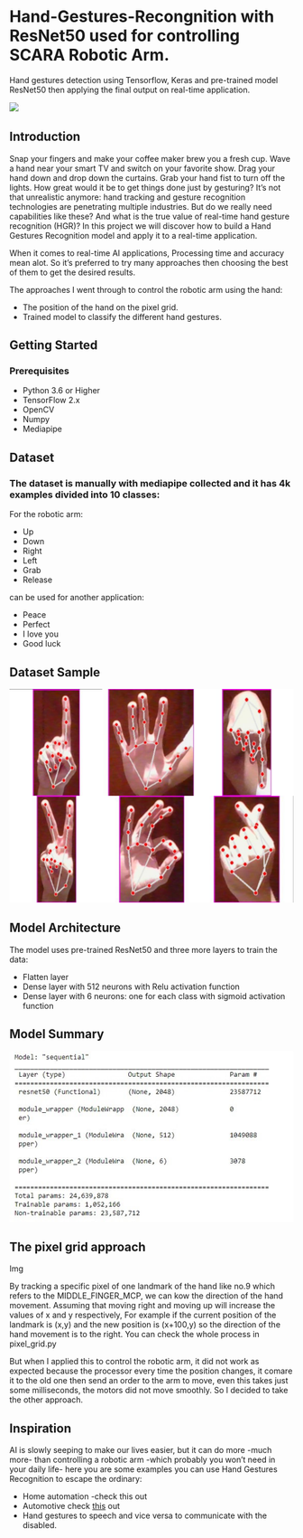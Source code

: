 # Hand-Gestures-Recongnition with ResNet50 used for controlling SCARA Robotic Arm.

Hand gestures detection using Tensorflow, Keras and pre-trained model ResNet50 then applying the final output on real-time application.

 ![](https://github.com/Muhameddemadd/Hand-Gestures-Detection/blob/master/Readme_imgs/IMG_2319%20(3).gif)


## Introduction
Snap your fingers and make your coffee maker brew you a fresh cup. Wave a hand near your smart TV and switch on your favorite show. Drag your hand down and drop down the curtains. Grab your hand fist to turn off the lights. How great would it be to get things done just by gesturing? It’s not that unrealistic anymore: hand tracking and gesture recognition technologies are penetrating multiple industries. But do we really need capabilities like these? And what is the true value of real-time hand gesture recognition (HGR)? In this project we will discover how to build a Hand Gestures Recognition model and apply it to a real-time application.

When it comes to real-time AI applications, Processing time and accuracy mean alot. So it’s preferred to try many approaches then choosing the best of them to get the desired results.
 
The approaches I went through to control the robotic arm using the hand:
* The position of the hand on the pixel grid.
* Trained model to classify the different hand gestures.


## Getting Started
### Prerequisites
* Python 3.6 or Higher
* TensorFlow 2.x
* OpenCV
* Numpy
* Mediapipe

## Dataset
### The dataset is manually with mediapipe collected and it has 4k examples divided into 10 classes:
For the robotic arm:
* Up
* Down
* Right
* Left
* Grab
* Release 

can be used for another application:
* Peace
* Perfect 
* I love you
* Good luck

## Dataset Sample
![](https://github.com/Muhameddemadd/Hand-Gestures-Detection/blob/master/Readme_imgs/collage%20(1).jpg)

## Model Architecture
The model uses pre-trained ResNet50 and three more layers to train the data:
* Flatten layer
* Dense layer with 512 neurons with Relu activation function
* Dense layer with 6 neurons: one for each class with sigmoid activation function

## Model Summary
![](https://github.com/Muhameddemadd/Hand-Gestures-Detection/blob/master/Readme_imgs/Untitled.jpg)

## The pixel grid approach
Img

By tracking a specific pixel of one landmark of the hand like no.9 which refers to the MIDDLE_FINGER_MCP, we can kow the direction of the hand movement. Assuming that moving right and moving up will increase the values of x and y respectively, For example if the current position of the landmark is (x,y) and the new position is (x+100,y) so the direction of the hand movement is to the right. You can check the whole process in pixel_grid.py 

But when I applied this to control the robotic arm, it did not work as expected because the processor every time the position changes, it comare it to the old one then send an order to the arm to move, even this takes just some milliseconds, the motors did not move smoothly. So I decided to take the other approach.

## Inspiration
AI is slowly seeping to make our lives easier, but it can do more -much more- than controlling a robotic arm -which probably you won’t need in your daily life- here you are some examples you can use Hand Gestures Recognition to escape the ordinary:
* Home automation -check this out
* Automotive check [this](https://www.youtube.com/watch?v=wqvAPskg_k0) out
* Hand gestures to speech and vice versa to communicate with the disabled.
